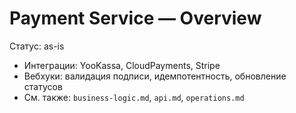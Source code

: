 # Payment Service — Overview

Статус: as-is

- Интеграции: YooKassa, CloudPayments, Stripe
- Вебхуки: валидация подписи, идемпотентность, обновление статусов
- См. также: `business-logic.md`, `api.md`, `operations.md`
